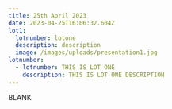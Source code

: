 ```yaml
---
title: 25th April 2023
date: 2023-04-25T16:06:32.604Z
lot1:
  lotnumber: lotone
  description: description
  image: /images/uploads/presentation1.jpg
lotnumber:
  - lotnumber: THIS IS LOT ONE
    description: THIS IS LOT ONE DESCRIPTION
---
```

B﻿LANK